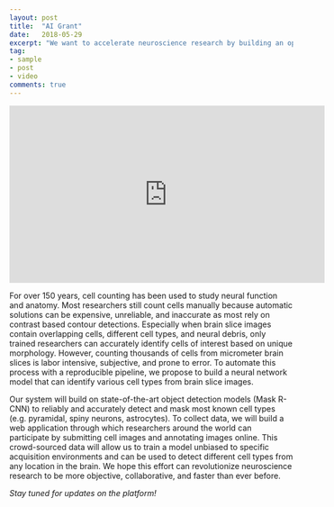 ```yaml
---
layout: post
title:  "AI Grant"
date:   2018-05-29
excerpt: "We want to accelerate neuroscience research by building an open-source neural network model that can accurately detect various cell types"
tag:
- sample
- post
- video
comments: true
---
```

<iframe width="560" height="315" src="https://www.youtube.com/embed/gLHOb0CNhLU" frameborder="0" allow="autoplay; encrypted-media" allowfullscreen></iframe>

For over 150 years, cell counting has been used to study neural function and anatomy. Most researchers still count cells manually because automatic solutions can be expensive, unreliable, and inaccurate as most rely on contrast based contour detections. Especially when brain slice images contain overlapping cells, different cell types, and neural debris, only trained researchers can accurately identify cells of interest based on unique morphology. However, counting thousands of cells from micrometer brain slices is labor intensive, subjective, and prone to error. To automate this process with a reproducible pipeline, we propose to build a neural network model that can identify various cell types from brain slice images. 

Our system will build on state-of-the-art object detection models (Mask R-CNN) to reliably and accurately detect and mask most known cell types (e.g. pyramidal, spiny neurons, astrocytes). To collect data, we will build a web application through which researchers around the world can participate by submitting cell images and annotating images online. This crowd-sourced data will allow us to train a model unbiased to specific acquisition environments and can be used to detect different cell types from any location in the brain. We hope this effort can revolutionize neuroscience research to be more objective, collaborative, and faster than ever before.

*Stay tuned for updates on the platform!*
